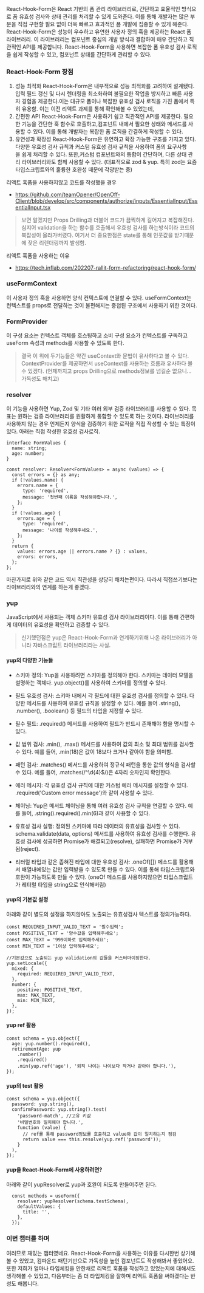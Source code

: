 React-Hook-Form은 React 기반의 폼 관리 라이브러리로, 간단하고 효율적인 방식으로 폼 유효성 검사와 상태 관리를 처리할 수 있게 도와준다. 이를 통해 개발자는 많은 부분을 직접 구현할 필요 없이 더욱 빠르고 효과적인 폼 개발에 집중할 수 있게 해준다.
 
React-Hook-Form은 성능이 우수하고 유연한 사용자 정의 훅을 제공하는 React 폼 라이브러리. 이 라이브러리는 컴포넌트 중심의 개발 방식과 결합하여 매우 간단하고 직관적인 API를 제공합니다. React-Hook-Form을 사용하면 복잡한 폼 유효성 검사 로직을 쉽게 작성할 수 있고, 컴포넌트 상태를 간단하게 관리할 수 있다.
 
### React-Hook-Form 장점
1. 성능 최적화
React-Hook-Form은 내부적으로 성능 최적화를 고려하여 설계됐다. 입력 필드 갱신 및 다시 렌더링을 최소화하여 불필요한 작업을 방지하고 빠른 사용자 경험을 제공한다.이는 대규모 폼이나 복잡한 유효성 검사 로직을 가진 폼에서 특히 유용함. 이는 이전 리액트 과제를 통해 확인해볼 수 있었는데, 
 
2. 간편한 API
React-Hook-Form은 사용하기 쉽고 직관적인 API를 제공한다. 필요한 기능을 간단한 훅 함수로 호출하고,컴포넌트 내에서 필요한 상태와 메서드를 사용할 수 있다. 이를 통해 개발자는 복잡한 폼 로직을 간결하게 작성할 수 있다. 
 
3. 유연성과 확장성
React-Hook-Form은 유연하고 확장 가능한 구조를 가지고 있다.다양한 유효성 검사 규칙과 커스텀 유효성 검사 규칙을 사용하여 폼의 요구사항을 쉽게 처리할 수 있다. 또한,커스텀 컴포넌트와의 통합이 간단하며, 다른 상태 관리 라이브러리와도 함께 사용할 수 있다. (대표적으로 zod & yup. 특히 zod는 요즘 타입스크립트와의 훌륭한 호완성 때문에 각광받는 중)

리액트 훅폼을 사용하지않고 코드를 작성했을 경우
- https://github.com/teamOpener/OpenOff-Client/blob/develop/src/components/authorize/inputs/EssentialInput/EssentialInput.tsx


> 보면 알겠지만 Props Drilling과 더불어 코드가 끔찍하게 길어지고 복잡해진다. 심지어 validation을 하는 함수를 호출해서 유효성 검사를 하는방식이라 코드의 복잡성이 올라가버렸다. 여기서 더 중요한점은 state를 통해 인풋값을 받기때문에 잦은 리렌더링까지 발생함.

리액트 훅폼을 사용하는 이유

- https://tech.inflab.com/202207-rallit-form-refactoring/react-hook-form/

### useFormContext
이 사용자 정의 훅을 사용하면 양식 컨텍스트에 연결할 수 있다. useFormContext는 컨텍스트를 props로 전달하는 것이 불편해지는 중첩된 구조에서 사용하기 위한 것이다.

### FormProvider
이 구성 요소는 컨텍스트 객체를 호스팅하고 소비 구성 요소가 컨텍스트를 구독하고 useForm 속성과 methods를 사용할 수 있도록 한다.

> 결국 이 위에 두기능들은 약간 useContext와 문법이 유사하다고 볼 수 있다. ContextProvider를 제공하면서 useContext를 사용하는 흐름과 유사하다 볼 수 있겠다. (언제까지고 props Drilling으로 methods정보를 넘길순 없으니... 가독성도 해치고)


### resolver
이 기능을 사용하면 Yup, Zod 및 기타 여러 외부 검증 라이브러리를 사용할 수 있다. 목표는 원하는 검증 라이브러리를 원활하게 통합할 수 있도록 하는 것이다. 라이브러리를 사용하지 않는 경우 언제든지 양식을 검증하기 위한 로직을 직접 작성할 수 있는 특징이 있다. 아래는 직접 작성한 유효성 검사로직.
```tsx
interface FormValues {
  name: string;
  age: number;
}

const resolver: Resolver<FormValues> = async (values) => {
  const errors = {} as any;
  if (!values.name) {
    errors.name = {
      type: 'required',
      message: '첫번째 이름을 작성해야합니다.',
    };
  }
  if (!values.age) {
    errors.age = {
      type: 'required',
      message: '나이를 작성해주세요.',
    };
  }
  return {
    values: errors.age || errors.name ? {} : values,
    errors: errors,
  };
};

```
마찬가지로 위와 같은 코드 역시 직관성을 상당히 해치는편이다. 따라서 직접쓰기보다는 라이브러리와의 연계를 하는게 좋겠다.

### yup
JavaScript에서 사용되는 객체 스키마 유효성 검사 라이브러리이다. 이를 통해 간편하게 데이터의 유효성을 확인하고 검증할 수 있다.
> 신기했던점은 yup은 React-Hook-Form과 연계하기위해 나온 라이브러리가 아니라 자바스크립트 라이브러리라는 사실.

#### yup의 다양한 기능들
- 스키마 정의: Yup을 사용하려면 스키마를 정의해야 한다. 스키마는 데이터 모델을 설명하는 객체다. yup.object()를 사용하여 스키마를 정의할 수 있다.

- 필드 유효성 검사: 스키마 내에서 각 필드에 대한 유효성 검사를 정의할 수 있다. 다양한 메서드를 사용하여 유효성 규칙을 설정할 수 있다. 예를 들어 .string(), .number(), .boolean() 등 필드의 타입을 지정할 수 있다.

- 필수 필드: .required() 메서드를 사용하여 필드가 반드시 존재해야 함을 명시할 수 있다.

- 값 범위 검사: .min(), .max() 메서드를 사용하여 값의 최소 및 최대 범위를 검사할 수 있다. 예를 들어, .min(18)은 값이 18보다 크거나 같아야 함을 의미함.

- 패턴 검사: .matches() 메서드를 사용하여 정규식 패턴을 통한 값의 형식을 검사할 수 있다. 예를 들어, .matches(/^\d{4}$/)은 4자리 숫자인지 확인한다.

- 에러 메시지: 각 유효성 검사 규칙에 대한 커스텀 에러 메시지를 설정할 수 있다. .required('Custom error message')와 같이 사용할 수 있다.

- 체이닝: Yup은 메서드 체이닝을 통해 여러 유효성 검사 규칙을 연결할 수 있다. 예를 들어, .string().required().min(6)과 같이 사용할 수 있다.

- 유효성 검사 실행: 정의된 스키마에 따라 데이터의 유효성을 검사할 수 있다. schema.validate(data, options) 메서드를 사용하여 유효성 검사를 수행한다. 유효성 검사에 성공하면 Promise가 해결되고(resolve), 실패하면 Promise가 거부됨(reject).

- 리터럴 타입과 같은 좁혀진 타입에 대한 유효성 검사: .oneOf([]) 메소드를 활용해서 배열내에있는 값만 입력받을 수 있도록 만들 수 있다. 이를 통해 타입스크립트와 호완이 가능하도록 만들 수 있다. (oneOf 메소드를 사용하지않으면 타입스크립트가 레터럴 타입을 string으로 인식해버림)

#### yup의 기본값 설정
아래와 같이 별도의 설정을 하지않아도 노출되는 유효성검사 텍스트를 정의가능하다.
```tsx
const REQUIRED_INPUT_VALID_TEXT = '필수입력';
const POSITIVE_TEXT = '양수값을 입력해주세요';
const MAX_TEXT = '999이하로 입력해주세요';
const MIN_TEXT = '1이상 입력해주세요';

//기본값으로 노출되는 yup validation의 값들을 커스터마이징한다.
yup.setLocale({
  mixed: {
    required: REQUIRED_INPUT_VALID_TEXT,
  },
  number: {
    positive: POSITIVE_TEXT,
    max: MAX_TEXT,
    min: MIN_TEXT,
  },
});

```

#### yup ref 활용
```tsx
const schema = yup.object({
  age: yup.number().required(),
  retirementAge: yup
    .number()
    .required()
    .min(yup.ref('age'), '퇴직 나이는 나이보다 작거나 같아야 합니다.'),
});
```
#### yup의 test 활용
```tsx
const schema = yup.object({
  password: yup.string(),
  confirmPassword: yup.string().test(
    'password-match', //고유 키값
    '비밀번호와 일치해야 합니다.',
    function (value) {
      // ref를 통해 password정보를 호출하고 value와 값이 일치하는지 점검
      return value === this.resolve(yup.ref('password'));
    }
  ),
});
```


#### yup을 React-Hook-Form에 사용하려면?
아래와 같이 yupResolver로 yup과 호완이 되도록 만들어주면 된다.
```tsx
  const methods = useForm({
    resolver: yupResolver(schema.testSchema),
    defaultValues: {
      title: '',
    },
  });
```

### 이번 챕터를 하며
여러므로 재밌는 챕터였네요. React-Hook-Form을 사용하는 이유를 다시한번 상기해볼 수 있었고, 컴파운드 패턴기반으로 가독성을 높인 컴포넌트도 작성해봐서 좋았어요. 또한 저희가 얼마나 타입체킹을 안한채로 리액트 훅폼을 작성하고 있었는지에 대해서도 생각해볼 수 있었고, 다음부터는 좀 더 타입체킹을 잘하며 리액트 훅폼을 써야겠다는 반성도 해봅니다.
